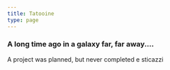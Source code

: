 ```yaml
---
title: Tatooine
type: page
---
```


### A long time ago in a galaxy far, far away....

A project was planned, but never completed e sticazzi

